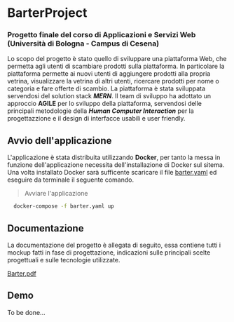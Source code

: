 # BarterProject

### Progetto finale del corso di Applicazioni e Servizi Web (Università di Bologna - Campus di Cesena)

Lo scopo del progetto è stato quello di sviluppare una piattaforma Web, che permetta agli utenti di scambiare prodotti sulla piattaforma.
In particolare la piattaforma permette ai nuovi utenti di aggiungere prodotti alla propria vetrina, visualizzare la vetrina di altri utenti, ricercare prodotti per nome o categoria e fare offerte di scambio.
La piattaforma è stata sviluppata servendosi del solution stack <b><i>MERN</i></b>.
Il team di sviluppo ha adottato un approccio <b>AGILE</b> per lo sviluppo della piattaforma, servendosi delle principali metodologie della <b><i>Human Computer Interaction</i></b> per la progettazzione e il design di interfacce usabili e user friendly.

## Avvio dell'applicazione

L'applicazione è stata distribuita utilizzando <b>Docker</b>, per tanto la messa in funzione dell'applicazione necessita dell'installazione di Docker sul sitema.
Una volta installato Docker sarà sufficente scaricare il file [barter.yaml](https://github.com/EnricoValastro/BarterProject/blob/main/barter.yaml) ed eseguire da terminale il seguente comando. 

>Avviare l'applicazione
```bash
  docker-compose -f barter.yaml up
```

## Documentazione

La documentazione del progetto è allegata di seguito, essa contiene tutti i mockup fatti in fase di progettazione, indicazioni sulle principali scelte progettuali e sulle tecnologie utilizzate.

[Barter.pdf](https://github.com/EnricoValastro/BarterProject/files/10706471/Barter.pdf)


## Demo

To be done...
